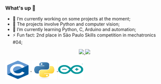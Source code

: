 ### What's up 👋

<!--
**HelkerVonMises/HelkerVonMises** is a ✨ _special_ ✨ repository because its `README.md` (this file) appears on your GitHub profile.
-->

- 🔭 I’m currently working on some projects at the moment;
- 🤖 The projects involve Python and computer vision;
- 🌱 I’m currently learning Python, C, Arduino and automation;
- ⚡ Fun fact: 2nd place in São Paulo Skills competition in mechatronics #04;

<div align="center">
  <a href="https://github.com/HelkerVonMises">
  <img height="150em" src="https://github-readme-stats.vercel.app/api?username=HelkerVonMises&show_icons=true&theme=dark&include_all_commits=true&count_private=true"/>
  <img height="150em" src="https://github-readme-stats.vercel.app/api/top-langs/?username=HelkerVonMises&layout=compact&langs_count=7&theme=dark"/>
</div>
<div style="display: inline_block"><br>
  <img align="center" alt="Helker-C" height="60" width="80" src="https://raw.githubusercontent.com/devicons/devicon/master/icons/c/c-original.svg">
  <img align="center" alt="Helker-Python" height="60" width="80" src="https://raw.githubusercontent.com/devicons/devicon/master/icons/python/python-original.svg">
  <img align="center" alt="Helker-Arduino" height="60" width="80" src="https://raw.githubusercontent.com/devicons/devicon/master/icons/arduino/arduino-original.svg">
</div>
  
  ##
